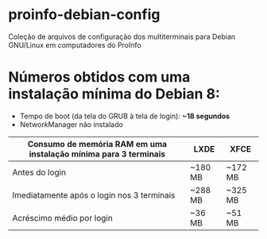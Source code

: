 # proinfo-debian-config
Coleção de arquivos de configuração dos multiterminais para Debian GNU/Linux em computadores do ProInfo

# Números obtidos com uma instalação mínima do Debian 8:

* Tempo de boot (da tela do GRUB à tela de login): **~18 segundos**
* NetworkManager não instalado

|Consumo de memória RAM em uma instalação mínima para 3 terminais | LXDE    | XFCE    |
|-----------------------------------------------------------------|---------|---------|
| Antes do login                                                  | ~180 MB | ~172 MB |
| Imediatamente após o login nos 3 terminais                      | ~288 MB | ~325 MB |
| Acréscimo médio por login                                       | ~36 MB  | ~51 MB  |

